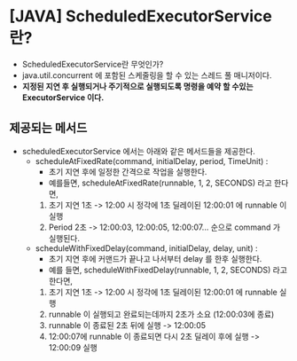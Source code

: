 # [JAVA] ScheduledExecutorService 란?

* ScheduledExecutorService란 무엇인가?
*  java.util.concurrent 에 포함된 스케줄링을 할 수 있는 스레드 풀 매니저이다.
* __지정된 지연 후 실행되거나 주기적으로 실행되도록 명령을 예약 할 수있는 ExecutorService 이다.__

## 제공되는 메서드

* scheduledExecutorService 에서는 아래와 같은 메서드들을 제공한다.
  * scheduleAtFixedRate(command, initialDelay, period, TimeUnit) :
    * 초기 지연 후에 일정한 간격으로 작업을 실행한다.
    * 예를들면, scheduleAtFixedRate(runnable, 1, 2, SECONDS) 라고 한다면,
    1) 초기 지연 1초 -> 12:00 시 정각에 1초 딜레이된 12:00:01 에 runnable 이 실행
    2) Period 2초 -> 12:00:03, 12:00:05, 12:00:07... 순으로 command 가 실행된다.
  * scheduleWithFixedDelay(command, initialDelay, delay, unit) :
    * 초기 지연 후에 커맨드가 끝나고 나서부터 delay 를 한후 실행한다.
    * 예를 들면, scheduleWithFixedDelay(runnable, 1, 2, SECONDS) 라고 한다면,
    1) 초기 지연 1초 -> 12:00 시 정각에 1초 딜레이된 12:00:01 에 runnable 실행
    2) runnable 이 실행되고 완료되는데까지 2초가 소요 (12:00:03에 종료)
    3) runnable 이 종료된 2초 뒤에 실행 -> 12:00:05
    4) 12:00:07에 runnable 이 종료되면 다시 2초 딜레이 후에 실행 -> 12:00:09 실행
